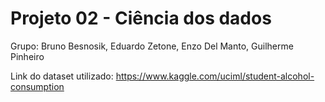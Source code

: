 # Projeto 02 - Ciência dos dados 
Grupo: Bruno Besnosik, Eduardo Zetone, Enzo Del Manto, Guilherme Pinheiro
 
Link do dataset utilizado: https://www.kaggle.com/uciml/student-alcohol-consumption